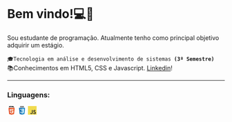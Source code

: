<h1> Bem vindo!💻🖖</h1>
<p>Sou estudante de programação. Atualmente tenho como principal objetivo adquirir um estágio.</p>
<code>🎓Tecnologia em análise e desenvolvimento de sistemas <strong>(3º Semestre)</strong></code>
<br>
📚Conhecimentos em HTML5, CSS e Javascript.  
<a href="https://www.linkedin.com/in/erllan-rego-a7b4ab1a2/">Linkedin</a>!
<hr>


### Linguagens:

<code><img height="20" src="https://raw.githubusercontent.com/github/explore/80688e429a7d4ef2fca1e82350fe8e3517d3494d/topics/html/html.png"></code>
<code><img height="20" src="https://raw.githubusercontent.com/github/explore/80688e429a7d4ef2fca1e82350fe8e3517d3494d/topics/css/css.png"></code>
<code><img height="20" src="https://raw.githubusercontent.com/github/explore/80688e429a7d4ef2fca1e82350fe8e3517d3494d/topics/javascript/javascript.png"></code>  


